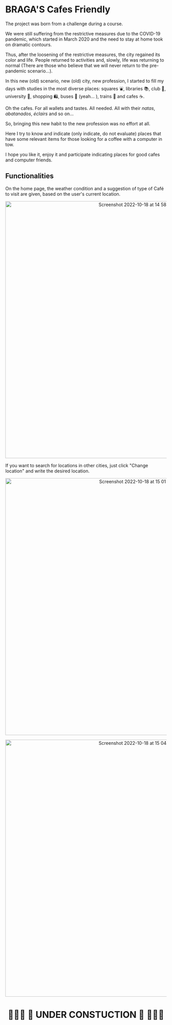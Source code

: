 <h1> BRAGA'S Cafes Friendly </h1>

<p>The project was born from a challenge during a course.<br>

<p>We were still suffering from the restrictive measures due to the COVID-19 pandemic, which started in March 2020 and the need to stay at home took on dramatic contours.</p>

<p>Thus, after the loosening of the restrictive measures, the city regained its color and life. People returned to activities and, slowly, life was returning to normal (There are those who believe that we will never return to the pre-pandemic scenario...).</p>

<p>In this new (old) scenario, new (old) city, new profession, I started to fill my days with studies in the most diverse places: squares ⛲️, libraries 📚, club 🎾, university 🏫, shopping 🛍, buses 🚌 (yeah... ), trains 🚈 and cafes ☕️.</p>

<p>Oh the cafes. For all wallets and tastes. All needed. All with their <i>natas</i>, <i>abatanados</i>, <i>éclairs</i> and so on...</p>
<p>So, bringing this new habit to the new profession was no effort at all.</p>
<p>Here I try to know and indicate (only indicate, do not evaluate) places that have some relevant items for those looking for a coffee with a computer in tow.</p>
<p>I hope you like it, enjoy it and participate indicating places for good cafes and computer friends.</p>

<h2> Functionalities </h2>

On the home page, the weather condition and a suggestion of type of Café to visit are given, based on the user's current location.

<p align='center'>
  <img width="800" alt="Screenshot 2022-10-18 at 14 58 30" src="https://user-images.githubusercontent.com/35048303/196451207-2fadcfdb-d20b-4497-a5ac-cd4433110a9a.png">
</p>

If you want to search for locations in other cities, just click "Change location" and write the desired location.

<p align='center'>
  <img width="800" alt="Screenshot 2022-10-18 at 15 01 33" src="https://user-images.githubusercontent.com/35048303/196456771-d3b2bc48-9f07-4295-a721-c46159f5b21e.png">
</p>

<p align='center'>
  <img width="800" alt="Screenshot 2022-10-18 at 15 04 52" src="https://user-images.githubusercontent.com/35048303/196453768-2d521a58-f2c2-4ce0-a633-ef456d34ac38.png">
</p>

<h1 align='center'> 👨🏻‍💻 🚧 UNDER CONSTUCTION 🚧 👨🏻‍💻 </h1>
